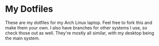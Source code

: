 # My Dotfiles

These are my dotfiles for my Arch Linux laptop. Feel free to fork this and make 
them your own. I also have branches for other systems I use, so check those out 
as well. They're mostly all similar, with my desktop being the main system.
